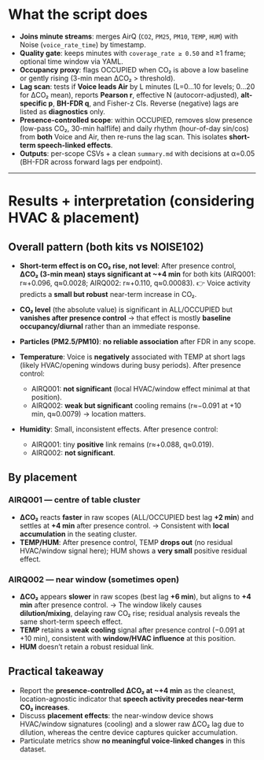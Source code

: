 # What the script does

* **Joins minute streams**: merges AirQ (`CO2`, `PM25`, `PM10`, `TEMP`, `HUM`) with Noise (`voice_rate_time`) by timestamp.
* **Quality gate**: keeps minutes with `coverage_rate ≥ 0.50` and ≥1 frame; optional time window via YAML.
* **Occupancy proxy**: flags OCCUPIED when CO₂ is above a low baseline or gently rising (3-min mean ΔCO₂ > threshold).
* **Lag scan**: tests if **Voice leads Air** by L minutes (L=0…10 for levels; 0…20 for ΔCO₂ mean), reports **Pearson r**, effective N (autocorr-adjusted), **alt-specific p**, **BH-FDR q**, and Fisher-z CIs.
  Reverse (negative) lags are listed as **diagnostics** only.
* **Presence-controlled scope**: within OCCUPIED, removes slow presence (low-pass CO₂, 30-min halflife) and daily rhythm (hour-of-day sin/cos) from **both** Voice and Air, then re-runs the lag scan. This isolates **short-term speech-linked effects**.
* **Outputs**: per-scope CSVs + a clean `summary.md` with decisions at α=0.05 (BH-FDR across forward lags per endpoint).

---

# Results + interpretation (considering HVAC & placement)

## Overall pattern (both kits vs NOISE102)

* **Short-term effect is on CO₂ rise, not level**: After presence control, **ΔCO₂ (3-min mean) stays significant at \~+4 min** for both kits
  (AIRQ001: r≈+0.096, q≈0.0028; AIRQ002: r≈+0.110, q≈0.00083).
  👉 Voice activity predicts a **small but robust** near-term increase in CO₂.
* **CO₂ level** (the absolute value) is significant in ALL/OCCUPIED but **vanishes after presence control** → that effect is mostly **baseline occupancy/diurnal** rather than an immediate response.
* **Particles (PM2.5/PM10)**: **no reliable association** after FDR in any scope.
* **Temperature**: Voice is **negatively** associated with TEMP at short lags (likely HVAC/opening windows during busy periods). After presence control:

  * AIRQ001: **not significant** (local HVAC/window effect minimal at that position).
  * AIRQ002: **weak but significant** cooling remains (r≈−0.091 at +10 min, q≈0.0079) → location matters.
* **Humidity**: Small, inconsistent effects. After presence control:

  * AIRQ001: tiny **positive** link remains (r≈+0.088, q≈0.019).
  * AIRQ002: **not significant**.

## By placement

### AIRQ001 — **centre of table cluster**

* **ΔCO₂** reacts **faster** in raw scopes (ALL/OCCUPIED best lag **+2 min**) and settles at **+4 min** after presence control.
  → Consistent with **local accumulation** in the seating cluster.
* **TEMP/HUM**: After presence control, TEMP **drops out** (no residual HVAC/window signal here); HUM shows a **very small** positive residual effect.

### AIRQ002 — **near window (sometimes open)**

* **ΔCO₂** appears **slower** in raw scopes (best lag **+6 min**), but aligns to **+4 min** after presence control.
  → The window likely causes **dilution/mixing**, delaying raw CO₂ rise; residual analysis reveals the same short-term speech effect.
* **TEMP** retains a **weak cooling** signal after presence control (−0.091 at +10 min), consistent with **window/HVAC influence** at this position.
* **HUM** doesn’t retain a robust residual link.

## Practical takeaway

* Report the **presence-controlled ΔCO₂ at \~+4 min** as the cleanest, location-agnostic indicator that **speech activity precedes near-term CO₂ increases**.
* Discuss **placement effects**: the near-window device shows HVAC/window signatures (cooling) and a slower raw ΔCO₂ lag due to dilution, whereas the centre device captures quicker accumulation.
* Particulate metrics show **no meaningful voice-linked changes** in this dataset.
